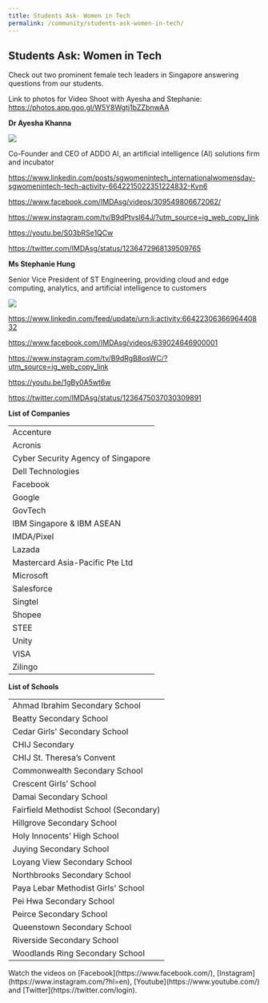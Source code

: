 ```yaml
---
title: Students Ask- Women in Tech
permalink: /community/students-ask-women-in-tech/
---
```

<h2>Students Ask: Women in Tech</h2>

<p>Check out two prominent female tech leaders in Singapore answering questions from our students.</p>

<p>Link to photos for Video Shoot with Ayesha and Stephanie: <a href="https://photos.app.goo.gl/W5Y8Wgtj1bZZbnwAA">https://photos.app.goo.gl/W5Y8Wgtj1bZZbnwAA</a> </p>
<p><strong>Dr Ayesha Khanna</strong></p>
<p><img src="/images/ayesha.jpeg"/></p>
<p>Co-Founder and CEO of ADDO AI, an artificial intelligence (AI) solutions firm and incubator</p>
<p><a href="https://www.linkedin.com/posts/sgwomenintech_internationalwomensday-sgwomenintech-tech-activity-6642215022351224832-Kvn6">https://www.linkedin.com/posts/sgwomenintech_internationalwomensday-sgwomenintech-tech-activity-6642215022351224832-Kvn6</a></p>
<p><a href="https://www.facebook.com/IMDAsg/videos/309549806672062/">https://www.facebook.com/IMDAsg/videos/309549806672062/</a></p>
<p><a href="https://www.instagram.com/tv/B9dPtvsI64J/?utm_source=ig_web_copy_link">https://www.instagram.com/tv/B9dPtvsI64J/?utm_source=ig_web_copy_link</a></p>
<p><a href="https://youtu.be/S03bRSe1QCw">https://youtu.be/S03bRSe1QCw</a></p>
<p><a href="https://twitter.com/IMDAsg/status/1236472968139509765">https://twitter.com/IMDAsg/status/1236472968139509765</a></p>

<p><strong>Ms Stephanie Hung</strong></p>
<p>Senior Vice President of ST Engineering, providing cloud and edge computing, analytics, and artificial intelligence to customers</p>
<p><img src="/images/stephanie-hung.jpeg"/></p>
<p><a href="https://www.linkedin.com/feed/update/urn:li:activity:6642230636696440832">https://www.linkedin.com/feed/update/urn:li:activity:6642230636696440832</a></p>
<p><a href="https://www.facebook.com/IMDAsg/videos/639024646900001">https://www.facebook.com/IMDAsg/videos/639024646900001</a></p>
<p><a href="https://www.instagram.com/tv/B9dRgB8osWC/?utm_source=ig_web_copy_link">https://www.instagram.com/tv/B9dRgB8osWC/?utm_source=ig_web_copy_link</a></p>
<p><a href="https://youtu.be/1gBy0A5wt6w">https://youtu.be/1gBy0A5wt6w</a></p>
<p><a href="https://twitter.com/IMDAsg/status/1236475037030309891">https://twitter.com/IMDAsg/status/1236475037030309891</a></p>
<p><strong>List of Companies</strong></p>
<table>
	<tr><td>Accenture</td></tr>
	<tr><td>Acronis</td></tr>
	<tr><td>Cyber Security Agency of Singapore</td></tr>
	<tr><td>Dell Technologies</td></tr>
	<tr><td>Facebook</td></tr>
	<tr><td>Google</td></tr>
	<tr><td>GovTech</td></tr>
	<tr><td>IBM Singapore & IBM ASEAN</td></tr>
	<tr><td>IMDA/Pixel</td></tr>
	<tr><td>Lazada</td></tr>
	<tr><td>Mastercard Asia-Pacific Pte Ltd</td></tr>
	<tr><td>Microsoft</td></tr>
	<tr><td>Salesforce</td></tr>
	<tr><td>Singtel</td></tr>
	<tr><td>Shopee</td></tr>
	<tr><td>STEE</td></tr>
	<tr><td>Unity</td></tr>
	<tr><td>VISA</td></tr>
	<tr><td>Zilingo</td></tr>
</table>

<p><strong>List of Schools</strong></p>
<table>
	<tr><td>Ahmad Ibrahim Secondary School </td></tr>
	<tr><td>Beatty Secondary School</td></tr>
	<tr><td>Cedar Girls' Secondary School</td></tr>
	<tr><td>CHIJ Secondary</td></tr>
	<tr><td>CHIJ St. Theresa’s Convent </td></tr>
	<tr><td>Commonwealth Secondary School</td></tr>
	<tr><td>Crescent Girls’ School </td></tr>
	<tr><td>Damai Secondary School </td></tr>
	<tr><td>Fairfield Methodist School (Secondary)</td></tr>
	<tr><td>Hillgrove Secondary School </td></tr>
	<tr><td>Holy Innocents’ High School</td></tr>
	<tr><td>Juying Secondary School</td></tr>
	<tr><td>Loyang View Secondary School</td></tr>
	<tr><td>Northbrooks Secondary School</td></tr>
	<tr><td>Paya Lebar Methodist Girls' School</td></tr>
	<tr><td>Pei Hwa Secondary School</td></tr>
	<tr><td>Peirce Secondary School </td></tr>
	<tr><td>Queenstown Secondary School</td></tr>
	<tr><td>Riverside Secondary School</td></tr>
	<tr><td>Woodlands Ring Secondary School </td></tr>
</table>
Watch the videos on [Facebook](https://www.facebook.com/), [Instagram](https://www.instagram.com/?hl=en), [Youtube](https://www.youtube.com/) and [Twitter](https://twitter.com/login).

